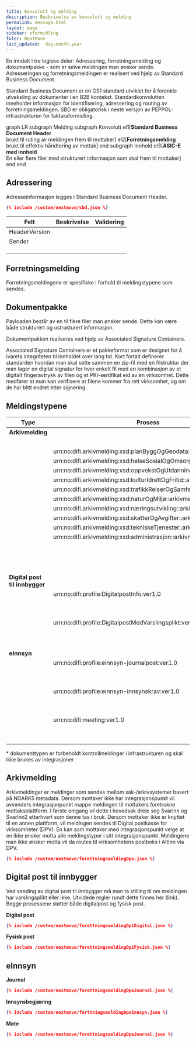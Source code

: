 ```yaml
---
title: Konvolutt og melding
description: Beskrivelse av konvolutt og melding
permalink: message.html
layout: page
sidebar: eformidling
foler: NextMove
last_updated:  day.month.year
---
```



En inndelt i tre logiske deler: Adressering, forretningsmelding og dokumentpakke - som er selve meldingen man ønsker sende.
Adresseringen og forretningsmeldingen er realisert ved hjelp av Standard Business Document.


Standard Business Document er en GS1 standard utviklet for å forenkle utveksling av dokumenter i en B2B kontekst. Standardkonvolutten inneholder informasjon for identifisering, adressering og routing av forretningsmeldingen. SBD er obligatorisk i neste versjon av PEPPOL-infrastrukturen for fakturaformidling.

<div class="mermaid">
graph LR
subgraph Melding
  subgraph Konvolutt 
    el1[<b>Standard Business Document Header</b><br/> brukt til ruting av meldingen frem til mottaker]  
    el2[<b>Forretningsmelding</b><br/>brukt til effektiv håndtering av mottak]
  end
  subgraph Innhold
    el3[<b>ASIC-E med innhold</b><br/>En eller flere filer med strukturert informasjon som skal frem til mottaker]
  end
end
</div>


## Adressering

Adresseinformasjon legges i Standard Business Document Header. 

```json
{% include /custom/nextmove/sbd.json %}
```

| Felt | Beskrivelse | Validering | 
|-------|--------|---------|
| HeaderVersion |  |  | 
| Sender |  |  | 
|  |  |  | 
|  |  |  | 
|  |  |  | 


## Forretningsmelding

Forretningsmeldingene er spesifikke i forhold til meldingstypene som sendes. 

## Dokumentpakke
Payloaden består av en til flere filer man ønsker sende. Dette kan være både strukturert og ustrukturert informasjon. 

Dokumentpakken realiseres ved hjelp av Associated Signature Containers.

Associated Signature Containers er et pakkeformat som er designet for å ivareta integriteten til innholdet over lang tid. Kort fortalt definerer standarden hvordan man skal sette sammen en zip-fil med en filstruktur der man lager en digital signatur for hver enkelt fil med en kombinasjon av et digitalt fingeravtrykk av filen og et PKI-sertifikat eid av en virksomhet. Dette medfører at man kan verifisere at filene kommer fra rett virksomhet, og om de har blitt endret etter signering.


## Meldingstypene

| Type | Prosess | Dokumenttype | 
|------|---------|--------------|
| <b>Arkivmelding</b>  |  | |
|  | | urn:no:difi:profile:arkivmelding:ver2.0 |  
|  |urn:no:difi.arkivmelding:xsd:planByggOgGeodata::arkivmelding | |
|  |urn:no:difi.arkivmelding:xsd:helseSosialOgOmsorg::arkivmelding | |
|  |urn:no:difi.arkivmelding:xsd:oppvekstOgUtdanning::arkivmelding | |
|  |urn:no:difi.arkivmelding:xsd:kulturIdrettOgFritid::arkivmelding | |
|  |urn:no:difi.arkivmelding:xsd:trafikkReiserOgSamferdsel::arkivmelding | |
|  |urn:no:difi.arkivmelding:xsd:naturOgMiljø::arkivmelding | |
|  |urn:no:difi.arkivmelding:xsd:næringsutvikling::arkivmelding | |
|  |urn:no:difi.arkivmelding:xsd:skatterOgAvgifter::arkivmelding | |
|  |urn:no:difi.arkivmelding:xsd:tekniskeTjenester::arkivmelding | |
|  |urn:no:difi.arkivmelding:xsd:administrasjon::arkivmelding | |
|  | | urn:no:difi.arkivmelding:xsd:kvittering::arkivmelding_kvittering | 
|  | | urn:no:difi.arkivmelding:xsd:kvittering::status\* | 
|  | | urn:no:difi.arkivmelding:xsd:kvittering::feil\* | 
|  |  | |
| <b>Digital post til innbygger</b> | | |
|  |urn:no:difi:profile:DigitalpostInfo:ver1.0 ||
|  |  |urn:no:difi.digitalpost:xsd:digital::digital |
|  |  |urn:no:difi.digitalpost:xsd:fysisk::print |
|  |urn:no:difi:profile:DigitalpostMedVarslingsplikt:ver1.0 ||
|  |  |urn:no:difi.digitalpost:xsd:digital::digital |
|  |  |urn:no:difi.digitalpost:xsd:fysisk::print |
|  |  |  |
| <b>eInnsyn</b> | | |
|  |urn:no:difi:profile:einnsyn-journalpost:ver1.0 | |
|  |  |urn:no:difi.einnsyn:xsd:journal::einnsynmelding |
|  |  |urn:no:difi.einnsyn:xsd:journal::kvittering |
|  |urn:no:difi:profile:einnsyn-innsynskrav:ver1.0 | |
|  |  |urn:no:difi.einnsyn:xsd:innsyn::innsynskrav |
|  |  |urn:no:difi.einnsyn:xsd:innsyn::kvittering |
|  |urn:no:difi:meeting:ver1.0 |  |
|  |  |urn:no:difi.einnsyn:xsd:meeting::einnsynmelding |
|  |  |urn:no:difi.einnsyn:xsd:meeting::kvittering |

\* dokumenttypen er forbeholdt kontrollmeldinger i infrastrukturen og skal ikke brukes av integrasjoner

## Arkivmelding

Arkivmeldinger er meldinger som sendes mellom sak-/arkivsystemer basert på NOARK5 metadata. 
Dersom mottaker ikke har integrasjonspunkt vil avsenders integrasjonpunkt mappe meldingen til mottakers foretrukne mottaksplattform. I første omgang vil dette i hovedsak dreie seg SvarInn og SvarInn2 etterhvert som denne tas i bruk. Dersom mottaker ikke er knyttet til en annen plattform, vil meldingen sendes til Digital postkasse for virksomheter (DPV). 
En kan som mottaker med integrasjonspunkt velge at en ikke ønsker motta alle meldingstyper i sitt integrasjonspunkt. Meldingene man ikke ønsker motta vil da routes til virksomhetens postboks i AltInn via DPV.

```json
{% include /custom/nextmove/forettningsmeldingDpo.json %}
```


## Digital post til innbygger

Ved sending av digital post til innbygger må man ta stilling til om meldingen har varslingsplikt eller ikke. Utvidede regler rundt dette finnes her (link).
Begge prosessene støtter både digitalpost og fysisk post.


**Digital post**
```json
{% include /custom/nextmove/forettningsmeldingDpiDigital.json %}
```

**Fysisk post**

```json
{% include /custom/nextmove/forettningsmeldingDpiFysisk.json %}
```


## eInnsyn

**Journal**

```json
{% include /custom/nextmove/forettningsmeldingDpeJournal.json %}
```

**Innsynsbegjæring**

```json
{% include /custom/nextmove/forttningsmeldingDpeInnsyn.json %}
```

**Møte**
```json
{% include /custom/nextmove/forettningsmeldingDpeJournal.json %}
```





